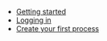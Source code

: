 - [Getting started](/getting-started/)
- [Logging in](getting-started/logging_in/)
- [Create your first process](/getting-started/create_process/)
